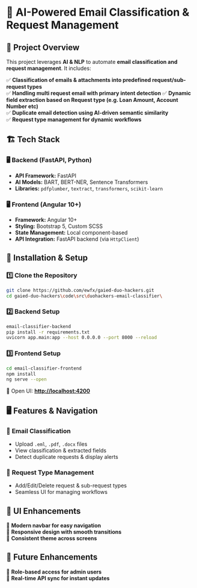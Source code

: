 # 🚀 AI-Powered Email Classification & Request Management

## 📌 Project Overview
This project leverages **AI & NLP** to automate **email classification and request management**. 
It includes:

✅ **Classification of emails & attachments into predefined request/sub-request types**  
✅ **Handling multi request email with primary intent detection** 
✅ **Dynamic field extraction based on Request type (e.g. Loan Amount, Account Number etc)**  
✅ **Duplicate email detection using AI-driven semantic similarity**  
✅ **Request type management for dynamic workflows**  

## 🏗️ Tech Stack

### 🖥️ Backend (FastAPI, Python)
- **API Framework:** FastAPI
- **AI Models:** BART, BERT-NER, Sentence Transformers
- **Libraries:** `pdfplumber`, `textract`, `transformers`, `scikit-learn`

### 🖥️ Frontend (Angular 10+)
- **Framework:** Angular 10+
- **Styling:** Bootstrap 5, Custom SCSS
- **State Management:** Local component-based
- **API Integration:** FastAPI backend (via `HttpClient`)

## 🔧 Installation & Setup
### 1️⃣ Clone the Repository
```sh
git clone https://github.com/ewfx/gaied-duo-hackers.git
cd gaied-duo-hackers\code\src\duohackers-email-classifier\
```

### 2️⃣ Backend Setup
```sh
email-classifier-backend
pip install -r requirements.txt
uvicorn app.main:app --host 0.0.0.0 --port 8000 --reload
```

### 3️⃣ Frontend Setup
```sh
cd email-classifier-frontend
npm install
ng serve --open
```
📌 Open UI: **[http://localhost:4200](http://localhost:4200)**

## 🖥️ Features & Navigation
### 🔹 **Email Classification**
- Upload `.eml`, `.pdf`, `.docx` files
- View classification & extracted fields
- Detect duplicate requests & display alerts

### 🔹 **Request Type Management**
- Add/Edit/Delete request & sub-request types
- Seamless UI for managing workflows

## 🎨 UI Enhancements
🔹 **Modern navbar for easy navigation**  
🔹 **Responsive design with smooth transitions**  
🔹 **Consistent theme across screens**  

## 🚀 Future Enhancements
🔹 **Role-based access for admin users**  
🔹 **Real-time API sync for instant updates**
